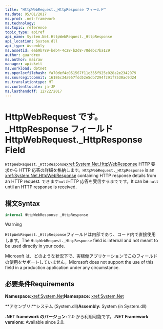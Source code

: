 ```yaml
---
title: "HttpWebRequest._HttpResponse フィールド"
ms.date: 05/01/2017
ms.prod: .net-framework
ms.technology: 
ms.topic: reference
topic_type: apiref
api_name: System.Net.HttpWebRequest._HttpResponse
api_location: System.dll
api_type: Assembly
ms.assetid: eab9b789-beb4-4c28-b2d8-78debc7ba129
author: guardrex
ms.author: mairaw
manager: wpickett
ms.workload: dotnet
ms.openlocfilehash: fa70def4c051567f11c355f925e028a2e2342079
ms.sourcegitcommit: 16186c34a957fdd52e5db7294f291f7530ac9d24
ms.translationtype: MT
ms.contentlocale: ja-JP
ms.lasthandoff: 12/22/2017
---
```

# <a name="httpwebrequesthttpresponse-field"></a><span data-ttu-id="3697c-102">HttpWebRequest です。\_HttpResponse フィールド</span><span class="sxs-lookup"><span data-stu-id="3697c-102">HttpWebRequest.\_HttpResponse Field</span></span>

<span data-ttu-id="3697c-103">`HttpWebRequest._HttpResponse`<xref:System.Net.HttpWebResponse> HTTP 要求から HTTP 応答の詳細を格納します。</span><span class="sxs-lookup"><span data-stu-id="3697c-103">`HttpWebRequest._HttpResponse` is an <xref:System.Net.HttpWebResponse> containing HTTP response details from an HTTP request.</span></span> <span data-ttu-id="3697c-104">できます`null`HTTP 応答を受信するまでです。</span><span class="sxs-lookup"><span data-stu-id="3697c-104">It can be `null` until an HTTP response is received.</span></span>

## <a name="syntax"></a><span data-ttu-id="3697c-105">構文</span><span class="sxs-lookup"><span data-stu-id="3697c-105">Syntax</span></span>
  
```csharp  
internal HttpWebResponse _HttpResponse
```

> [!WARNING]
> <span data-ttu-id="3697c-106">`HttpWebRequest._HttpResponse`フィールドは内部であり、コード内で直接使用します。</span><span class="sxs-lookup"><span data-stu-id="3697c-106">The `HttpWebRequest._HttpResponse` field is internal and not meant to be used directly in your code.</span></span>
> 
> <span data-ttu-id="3697c-107">Microsoft は、どのような状況下で、実稼働アプリケーションでこのフィールドの使用をサポートしていません。</span><span class="sxs-lookup"><span data-stu-id="3697c-107">Microsoft does not support the use of this field in a production application under any circumstance.</span></span>

## <a name="requirements"></a><span data-ttu-id="3697c-108">必要条件</span><span class="sxs-lookup"><span data-stu-id="3697c-108">Requirements</span></span>

<span data-ttu-id="3697c-109">**Namespace:**<xref:System.Net></span><span class="sxs-lookup"><span data-stu-id="3697c-109">**Namespace:** <xref:System.Net></span></span>

<span data-ttu-id="3697c-110">**アセンブリ:**システム (System.dll)</span><span class="sxs-lookup"><span data-stu-id="3697c-110">**Assembly:** System (in System.dll)</span></span>

<span data-ttu-id="3697c-111">**.NET framework のバージョン:** 2.0 から利用可能です。</span><span class="sxs-lookup"><span data-stu-id="3697c-111">**.NET Framework versions:** Available since 2.0.</span></span>
